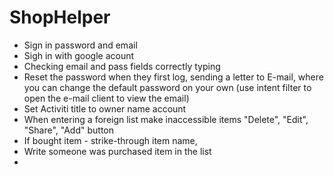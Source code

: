 # ShopHelper

* Sign in password and email
* Sigh in with google acount
* Checking email and pass fields correctly typing
* Reset the password when they first log, sending a letter to E-mail, 
  where you can change the default password on your own
  (use intent filter to open the e-mail client to view the email)
* Set Activiti title to owner name account
* When entering a foreign list make inaccessible items "Delete", "Edit", "Share", "Add" button
* If bought item - strike-through item name, 
* Write someone was purchased item in the list
*
